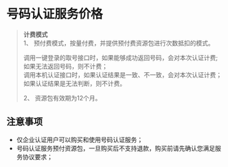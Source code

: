 # 号码认证服务价格



> **计费模式**  
>1、 预付费模式，按量付费，并提供预付费资源包进行次数抵扣的模式。  
>
>    调用一键登录的取号接口时，如果能够成功返回号码，会对本次认证计费;如果无法返回号码，则不计费；  
>    调用本机认证接口时，如果认证结果是一致、不一致，会对本次认证计费；如果认证结果是无法判断，则不计费。 
>  
>2、 资源包有效期为12个月。



## 注意事项

- 仅企业认证用户可以购买和使用号码认证服务；
- 号码认证服务预付资源包，一旦购买后不支持退款，购买前请先确认您满足服务协议要求；
